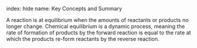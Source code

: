 index: hide
name: Key Concepts and Summary

A reaction is at equilibrium when the amounts of reactants or products no longer change. Chemical equilibrium is a dynamic process, meaning the rate of formation of products by the forward reaction is equal to the rate at which the products re-form reactants by the reverse reaction.
